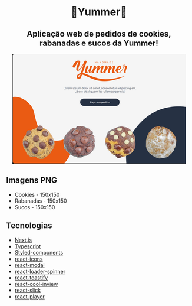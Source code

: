 <div align="center">
  <h1>🧡Yummer🧡</h1>
  <h2>Aplicação web de pedidos de cookies, rabanadas e sucos da Yummer!</h2>
  <img src=".github/cover.png" />

</div>

## Imagens PNG

- Cookies - 150x150
- Rabanadas - 150x150
- Sucos - 150x150

## Tecnologias

- [Next.js][next]
- [Typescript][typescript]
- [Styled-components][styled]
- [react-icons][react_icons]
- [react-modal][react_modal]
- [react-loader-spinner][react_loader]
- [react-toastify][react_toastify]
- [react-cool-inview][react_cool_inview]
- [react-slick][react_slick]
- [react-player][react_player]

[next]: https://nextjs.org
[typescript]: https://www.typescriptlang.org
[styled]: https://styled-components.com
[react_icons]: https://react-icons.github.io/react-icons
[react_modal]: https://www.npmjs.com/package/react-modal
[react_loader]: https://www.npmjs.com/package/react-loader-spinner
[react_toastify]: https://fkhadra.github.io/react-toastify/introduction
[react_cool_inview]: https://github.com/wellyshen/react-cool-inview
[react_slick]: https://www.npmjs.com/package/react-slick
[react_player]: https://www.npmjs.com/package/react-player
